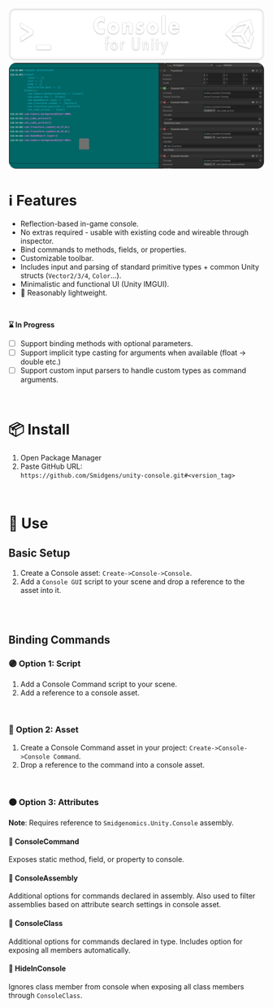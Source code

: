 ![](/.github/banner.png?raw=true "")
![](/.github/gallery.png?raw=true "")


# ℹ️ Features

* Reflection-based in-game console.
* No extras required - usable with existing code and wireable through inspector.
* Bind commands to methods, fields, or properties.
* Customizable toolbar.
* Includes input and parsing of standard primitive types + common Unity structs (`Vector2/3/4`, `Color`...).
* Minimalistic and functional UI (Unity IMGUI).
* 🤞 Reasonably lightweight.
<br/>


**⌛ In Progress**

* [ ] Support binding methods with optional parameters.
* [ ] Support implicit type casting for arguments when available (float -> double etc.)
* [ ] Support custom input parsers to handle custom types as command arguments.

<br/>

# 📦 Install

1. Open Package Manager
2. Paste GitHub URL:\
`https://github.com/Smidgens/unity-console.git#<version_tag>`


<br/>

# 🚀 Use

## Basic Setup

1. Create a Console asset: `Create->Console->Console`.
2. Add a `Console GUI` script to your scene and drop a reference to the asset into it.

<br/>
<br/>


## Binding Commands

### 🟣 Option 1: Script

1. Add a Console Command script to your scene.
2. Add a reference to a console asset.

<br/>


### 🔵 Option 2: Asset

1. Create a Console Command asset in your project: `Create->Console->Console Command`.
2. Drop a reference to the command into a console asset.

<br/>

### 🟠 Option 3: Attributes

**Note**: Requires reference to `Smidgenomics.Unity.Console` assembly.


#### 🔳 ConsoleCommand

Exposes static method, field, or property to console.


#### 🔳 ConsoleAssembly

Additional options for commands declared in assembly. Also used to filter assemblies based on attribute search settings in console asset.


#### 🔳 ConsoleClass

Additional options for commands declared in type. Includes option for exposing all members automatically.

#### 🔳 HideInConsole

Ignores class member from console when exposing all class members through `ConsoleClass`.


